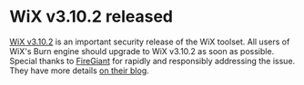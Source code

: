 # WiX v3.10.2 released

[WiX v3.10.2][dl] is an important security release of the WiX toolset. All users of WiX's Burn engine should upgrade to WiX v3.10.2 as soon as possible. Special thanks to [FireGiant](https://www.firegiant.com/) for rapidly and responsibly addressing the issue. They have more details [on their blog](https://www.firegiant.com/blog/2016/1/20/wix-v3.10.2-released/).


[dl]: https://wix.codeplex.com/releases/view/619491
